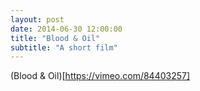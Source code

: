 ```yaml
---
layout: post
date: 2014-06-30 12:00:00
title: "Blood & Oil"
subtitle: "A short film"
---
```


(Blood & Oil)[https://vimeo.com/84403257]